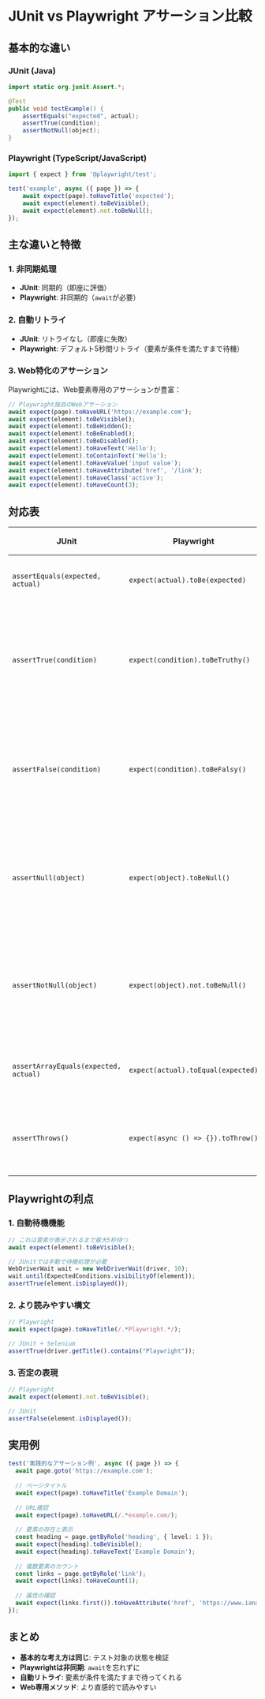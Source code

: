 # JUnit vs Playwright アサーション比較

## 基本的な違い

### JUnit (Java)
```java
import static org.junit.Assert.*;

@Test
public void testExample() {
    assertEquals("expected", actual);
    assertTrue(condition);
    assertNotNull(object);
}
```

### Playwright (TypeScript/JavaScript)
```typescript
import { expect } from '@playwright/test';

test('example', async ({ page }) => {
    await expect(page).toHaveTitle('expected');
    await expect(element).toBeVisible();
    await expect(element).not.toBeNull();
});
```

## 主な違いと特徴

### 1. 非同期処理
- **JUnit**: 同期的（即座に評価）
- **Playwright**: 非同期的（`await`が必要）

### 2. 自動リトライ
- **JUnit**: リトライなし（即座に失敗）
- **Playwright**: デフォルト5秒間リトライ（要素が条件を満たすまで待機）

### 3. Web特化のアサーション
Playwrightには、Web要素専用のアサーションが豊富：

```typescript
// Playwright独自のWebアサーション
await expect(page).toHaveURL('https://example.com');
await expect(element).toBeVisible();
await expect(element).toBeHidden();
await expect(element).toBeEnabled();
await expect(element).toBeDisabled();
await expect(element).toHaveText('Hello');
await expect(element).toContainText('Hello');
await expect(element).toHaveValue('input value');
await expect(element).toHaveAttribute('href', '/link');
await expect(element).toHaveClass('active');
await expect(element).toHaveCount(3);
```

## 対応表

| JUnit | Playwright | 説明 |
|-------|------------|------|
| `assertEquals(expected, actual)` | `expect(actual).toBe(expected)` | 完全一致 |
| `assertTrue(condition)` | `expect(condition).toBeTruthy()` | 真であることを確認 |
| `assertFalse(condition)` | `expect(condition).toBeFalsy()` | 偽であることを確認 |
| `assertNull(object)` | `expect(object).toBeNull()` | nullであることを確認 |
| `assertNotNull(object)` | `expect(object).not.toBeNull()` | nullでないことを確認 |
| `assertArrayEquals(expected, actual)` | `expect(actual).toEqual(expected)` | 配列の比較 |
| `assertThrows()` | `expect(async () => {}).toThrow()` | 例外のテスト |

## Playwrightの利点

### 1. 自動待機機能
```typescript
// これは要素が表示されるまで最大5秒待つ
await expect(element).toBeVisible();

// JUnitでは手動で待機処理が必要
WebDriverWait wait = new WebDriverWait(driver, 10);
wait.until(ExpectedConditions.visibilityOf(element));
assertTrue(element.isDisplayed());
```

### 2. より読みやすい構文
```typescript
// Playwright
await expect(page).toHaveTitle(/.*Playwright.*/);

// JUnit + Selenium
assertTrue(driver.getTitle().contains("Playwright"));
```

### 3. 否定の表現
```typescript
// Playwright
await expect(element).not.toBeVisible();

// JUnit
assertFalse(element.isDisplayed());
```

## 実用例

```typescript
test('実践的なアサーション例', async ({ page }) => {
  await page.goto('https://example.com');
  
  // ページタイトル
  await expect(page).toHaveTitle('Example Domain');
  
  // URL確認
  await expect(page).toHaveURL(/.*example.com/);
  
  // 要素の存在と表示
  const heading = page.getByRole('heading', { level: 1 });
  await expect(heading).toBeVisible();
  await expect(heading).toHaveText('Example Domain');
  
  // 複数要素のカウント
  const links = page.getByRole('link');
  await expect(links).toHaveCount(1);
  
  // 属性の確認
  await expect(links.first()).toHaveAttribute('href', 'https://www.iana.org/domains/example');
});
```

## まとめ

- **基本的な考え方は同じ**: テスト対象の状態を検証
- **Playwrightは非同期**: `await`を忘れずに
- **自動リトライ**: 要素が条件を満たすまで待ってくれる
- **Web専用メソッド**: より直感的で読みやすい
